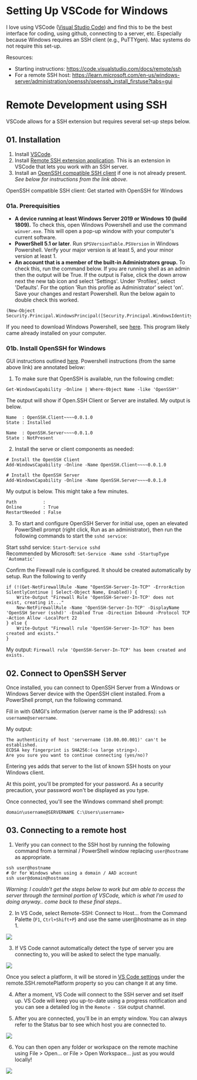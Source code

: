 # Setting Up VSCode for Windows 

I love using VSCode ([Visual Studio Code](https://code.visualstudio.com/)) and find this to be the best interface for coding, using github, connecting to a server, etc. Especially because Windows requires an SSH client (e.g., PuTTYgen). Mac systems do not require this set-up. 

Resources:  
- Starting instructions: https://code.visualstudio.com/docs/remote/ssh  
- For a remote SSH host: https://learn.microsoft.com/en-us/windows-server/administration/openssh/openssh_install_firstuse?tabs=gui  


# Remote Development using SSH 

VSCode allows for a SSH extension but requires several set-up steps below. 

## 01. Installation
 
1. Install [VSCode](https://code.visualstudio.com/).   
2. Install [Remote SSH extension application](https://marketplace.visualstudio.com/items?itemName=ms-vscode-remote.remote-ssh). This is an extension in VSCode that lets you work with an SSH server.    
3. Install an [OpenSSH compatible SSH client](https://code.visualstudio.com/docs/remote/troubleshooting#_installing-a-supported-ssh-client) if one is not already present. *See below for instructions from the link above.* 

OpenSSH compatible SSH client: Get started with OpenSSH for Windows

### 01a. Prerequisities  

- **A device running at least Windows Server 2019 or Windows 10 (build 1809).** To check this, open Windows Powershell and use the command `winver.exe`. This will open a pop-up window with your computer's current software.    
- **PowerShell 5.1 or later**. Run `$PSVersionTable.PSVersion` in Windows Powershell. Verify your major version is at least 5, and your minor version at least 1.   
- **An account that is a member of the built-in Administrators group.** To check this, run the command below. If you are running shell as an admin then the output will be True. If the output is False, click the down arrow next the new tab icon and select 'Settings'. Under 'Profiles', select 'Defaults'. For the option 'Run this profile as Administrator' select 'on'. Save your changes and restart Powershell. Run the below again to double check this worked.  

```
(New-Object Security.Principal.WindowsPrincipal([Security.Principal.WindowsIdentity]::GetCurrent())).IsInRole([Security.Principal.WindowsBuiltInRole]::Administrator)
```

If you need to download Windows Powershell, see [here](https://learn.microsoft.com/en-us/powershell/scripting/install/installing-powershell-on-windows?view=powershell-7.3). This program likely came already installed on your computer. 

### 01b. Install OpenSSH for Windows 

GUI instructions outlined [here](https://learn.microsoft.com/en-us/windows-server/administration/openssh/openssh_install_firstuse?tabs=powershell). Powershell instructions (from the same above link) are annotated below: 

1. To make sure that OpenSSH is available, run the following cmdlet: 

```
Get-WindowsCapability -Online | Where-Object Name -like 'OpenSSH*'
```

The output will show if Open.SSH Client or Server are installed. My output is below. 

```
Name  : OpenSSH.Client~~~~0.0.1.0
State : Installed

Name  : OpenSSH.Server~~~~0.0.1.0
State : NotPresent
```

2. Install the serve or client components as needed:

```
# Install the OpenSSH Client
Add-WindowsCapability -Online -Name OpenSSH.Client~~~~0.0.1.0

# Install the OpenSSH Server
Add-WindowsCapability -Online -Name OpenSSH.Server~~~~0.0.1.0
```

My output is below. This might take a few minutes.  

```
Path          :
Online        : True
RestartNeeded : False
```

3. To start and configure OpenSSH Server for initial use, open an elevated PowerShell prompt (right click, Run as an administrator), then run the following commands to start the `sshd service`: 

Start sshd service: `Start-Service sshd`  
Recommended by Microsoft: `Set-Service -Name sshd -StartupType 'Automatic'`  

Confirm the Firewall rule is configured. It should be created automatically by setup. Run the following to verify

```
if (!(Get-NetFirewallRule -Name "OpenSSH-Server-In-TCP" -ErrorAction SilentlyContinue | Select-Object Name, Enabled)) {
    Write-Output "Firewall Rule 'OpenSSH-Server-In-TCP' does not exist, creating it..."
    New-NetFirewallRule -Name 'OpenSSH-Server-In-TCP' -DisplayName 'OpenSSH Server (sshd)' -Enabled True -Direction Inbound -Protocol TCP -Action Allow -LocalPort 22
} else {
    Write-Output "Firewall rule 'OpenSSH-Server-In-TCP' has been created and exists."
}
```

My output: `Firewall rule 'OpenSSH-Server-In-TCP' has been created and exists.`

## 02. Connect to OpenSSH Server 

Once installed, you can connect to OpenSSH Server from a Windows or Windows Server device with the OpenSSH client installed. From a PowerShell prompt, run the following command.

Fill in with GMGI's information (server name is the IP address): `ssh username@servername`. 

My output: 

```
The authenticity of host 'servername (10.00.00.001)' can't be established.
ECDSA key fingerprint is SHA256:(<a large string>).
Are you sure you want to continue connecting (yes/no)?
```

Entering yes adds that server to the list of known SSH hosts on your Windows client.

At this point, you'll be prompted for your password. As a security precaution, your password won't be displayed as you type.

Once connected, you'll see the Windows command shell prompt:

```
domain\username@SERVERNAME C:\Users\username>
```

## 03. Connecting to a remote host 

1. Verify you can connect to the SSH host by running the following command from a terminal / PowerShell window replacing `user@hostname` as appropriate.

```
ssh user@hostname
# Or for Windows when using a domain / AAD account
ssh user@domain@hostname
```

*Warning: I couldn't get the steps below to work but am able to access the server through the terminal portion of VSCode, which is what I'm used to doing anyway.. come back to these final steps..* 

2. In VS Code, select Remote-SSH: Connect to Host... from the Command Palette (`F1`, `Ctrl+Shift+P`) and use the same user@hostname as in step 1.

![](https://code.visualstudio.com/assets/docs/remote/ssh/ssh-user@box.png)

3. If VS Code cannot automatically detect the type of server you are connecting to, you will be asked to select the type manually.

![](https://code.visualstudio.com/assets/docs/remote/ssh/ssh-select-platform.png)

Once you select a platform, it will be stored in [VS Code settings](https://code.visualstudio.com/docs/getstarted/settings) under the remote.SSH.remotePlatform property so you can change it at any time.

4. After a moment, VS Code will connect to the SSH server and set itself up. VS Code will keep you up-to-date using a progress notification and you can see a detailed log in the `Remote - SSH` output channel.

5. After you are connected, you'll be in an empty window. You can always refer to the Status bar to see which host you are connected to.

![](https://code.visualstudio.com/assets/docs/remote/ssh/ssh-statusbar.png)

6. You can then open any folder or workspace on the remote machine using File > Open... or File > Open Workspace... just as you would locally! 

![](https://code.visualstudio.com/assets/docs/remote/ssh/ssh-open-folder.png)